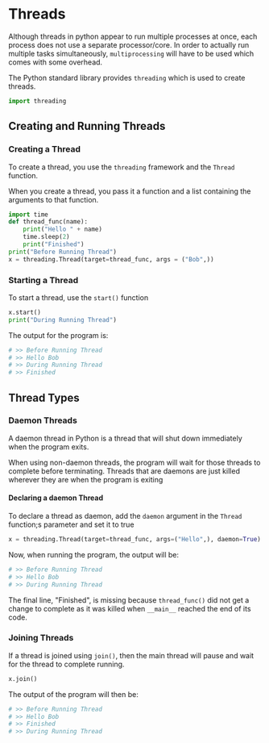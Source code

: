 # Threads

Although threads in python appear to run multiple processes at once, each process does not use a separate processor/core. In order to actually run multiple tasks simultaneously, `multiprocessing` will have to be used which comes with some overhead.

The Python standard library provides `threading` which is used to create threads.

```python
import threading
```

## Creating and Running Threads

### Creating a Thread

To create a thread, you use the `threading` framework and the `Thread` function. 

When you create a thread, you pass it a function and a list containing the arguments to that function.

```python
import time
def thread_func(name):
    print("Hello " + name)
    time.sleep(2)
    print("Finished")
print("Before Running Thread")
x = threading.Thread(target=thread_func, args = ("Bob",))
```

### Starting a Thread

To start a thread, use the `start()` function

```python
x.start()
print("During Running Thread")
```

The output for the program is:

```python
# >> Before Running Thread
# >> Hello Bob
# >> During Running Thread
# >> Finished
```

## Thread Types

### Daemon Threads

A daemon thread in Python is a thread that will shut down immediately when the program exits. 

When using non-daemon threads, the program will wait for those threads to complete before terminating. Threads that are daemons are just killed wherever they are when the program is exiting

#### Declaring a daemon Thread

To declare a thread as daemon, add the `daemon` argument in the `Thread` function;s parameter and set it to true

```python
x = threading.Thread(target=thread_func, args=("Hello",), daemon=True)
```

Now, when running the program, the output will be:

```python
# >> Before Running Thread
# >> Hello Bob
# >> During Running Thread
```

The final line, "Finished", is missing because `thread_func()` did not get a change to complete as it was killed when `__main__` reached the end of its code.

### Joining Threads

If a thread is joined using `join()`, then the main thread will pause and wait for the thread to complete running.

```python
x.join()
```

The output of the program will then be:

```python
# >> Before Running Thread
# >> Hello Bob
# >> Finished
# >> During Running Thread
```

